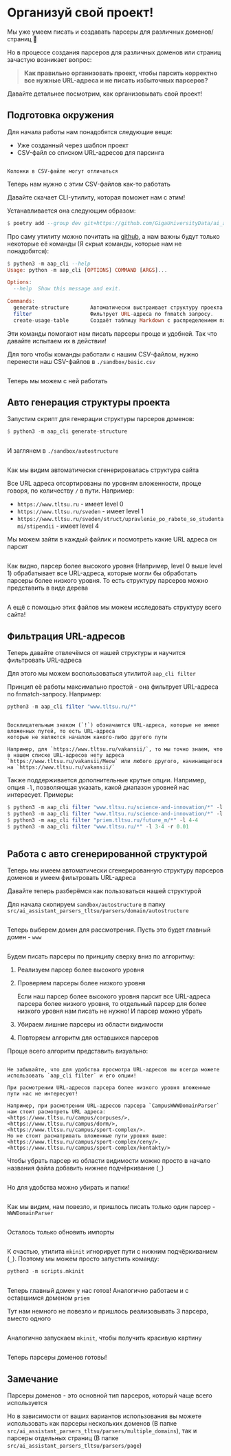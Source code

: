 # Организуй свой проект!

Мы уже умеем писать и создавать парсеры для различных доменов/страниц 🚀

Но в процессе создания парсеров для различных доменов или страниц зачастую возникает вопрос: 

> **Как правильно организовать проект, чтобы парсить корректно все нужные URL-адреса и не писать избыточных парсеров?**

Давайте детальнее посмотрим, как организовывать свой проект!

## Подготовка окружения

Для начала работы нам понадобятся следующие вещи:

- Уже созданный через шаблон проект
- CSV-файл со списком URL-адресов для парсинга

```{thumbnail} ../_static/images/tutorals/organize_your_project/1.png
```

```{note}
Колонки в CSV-файле могут отличаться
```

Теперь нам нужно с этим CSV-файлов как-то работать

Давайте скачает CLI-утилиту, которая поможет нам с этим!

Устанавливается она следующим образом:
```haskell
$ poetry add --group dev git+https://github.com/GigaUniversityData/ai_assistant_parsers_cli_tools
```

Про саму утилиту можно почитать на [github](https://github.com/GigaUniversityData/ai_assistant_parsers_cli_tools), 
а нам важны будут только некоторые её команды (Я скрыл команды, которые нам не понадобятся):

```haskell
$ python3 -m aap_cli --help                      
Usage: python -m aap_cli [OPTIONS] COMMAND [ARGS]...

Options:
  --help  Show this message and exit.

Commands:
  generate-structure       Автоматически выстраивает структуру проекта с сортировкой по путям URL-адреса.
  filter                   Фильтрует URL-адреса по fnmatch запросу.
  create-usage-table       Создаёт таблицу Markdown с распределением парсеров на URL-адреса.
```

Эти команды помогают нам писать парсеры проще и удобней. Так что давайте испытаем их в действии!

Для того чтобы команды работали с нашим CSV-файлом, нужно перенести наш CSV-файлов в `./sandbox/basic.csv`

```{thumbnail} ../_static/images/tutorals/organize_your_project/2.png
```

Теперь мы можем с ней работать

## Авто генерация структуры проекта

Запустим скрипт для генерации структуры парсеров доменов:

```haskell
$ python3 -m aap_cli generate-structure
```

```{thumbnail} ../_static/images/tutorals/organize_your_project/3.png
```

И заглянем в `./sandbox/autostructure`

```{thumbnail} ../_static/images/tutorals/organize_your_project/4.png
```

Как мы видим автоматически сгенерировалась структура сайта

Все URL адреса отсортированы по уровням вложенности, проще говоря, по количеству `/` в пути. Например:

- `https://www.tltsu.ru` - имеет level 0
- `https://www.tltsu.ru/sveden` - имеет level 1
- `https://www.tltsu.ru/sveden/struct/upravlenie_po_rabote_so_studentami/stipendii` - имеет level 4

Мы можем зайти в каждый файлик и посмотреть какие URL адреса он парсит

```{thumbnail} ../_static/images/tutorals/organize_your_project/5.png
```

Как видно, парсер более высокого уровня (Например, level 0 выше level 1) обрабатывает все URL-адреса,
которые могли бы обработать парсеры более низкого уровня. То есть структуру парсеров можно представить в виде дерева

```{thumbnail} ../_static/images/tutorals/organize_your_project/6.png
```

А ещё с помощью этих файлов мы можем исследовать структуру всего сайта!

## Фильтрация URL-адресов

Теперь давайте отвлечёмся от нашей структуры и научится фильтровать URL-адреса

Для этого мы можем воспользоваться утилитой `aap_cli filter`

Принцип её работы максимально простой - она фильтрует URL-адреса по fnmatch-запросу. Например:

```haskell
python3 -m aap_cli filter "www.tltsu.ru/*"
```

```{thumbnail} ../_static/images/tutorals/organize_your_project/7.png
```

```{note}
Восклицательным знаком (`!`) обзначаются URL-адреса, которые не имеют вложенных путей, то есть URL-адреса
которые не являются началом какого-либо другого пути

Например, для `https://www.tltsu.ru/vakansii/`, то мы точно знаем, что в нашем списке URL-адресов нету адреса
`https://www.tltsu.ru/vakansii/Meow` или любого другого, начинающегося на `https://www.tltsu.ru/vakansii/`
```

Также поддерживается дополнительные крутые опции. 
Например, опция `-l`, позволяющая указать, какой диапазон уровней нас интересует. Примеры:

```haskell
$ python3 -m aap_cli filter "www.tltsu.ru/science-and-innovation/*" -l 1-3
$ python3 -m aap_cli filter "www.tltsu.ru/science-and-innovation/*" -l 6-
$ python3 -m aap_cli filter "priem.tltsu.ru/future_m/*" -l 4-4 
$ python3 -m aap_cli filter "www.tltsu.ru/*" -l 3-4 -r 0.01
```

```{thumbnail} ../_static/images/tutorals/organize_your_project/8.png
```

## Работа с авто сгенерированной структурой

Теперь мы имеем автоматически сгенерированную структуру парсеров доменов и умеем фильтровать URL-адреса

Давайте теперь разберёмся как пользоваться нашей структурой

Для начала скопируем `sandbox/autostructure` в папку `src/ai_assistant_parsers_tltsu/parsers/domain/autostructure`

```{thumbnail} ../_static/images/tutorals/organize_your_project/9.png
```

Теперь выберем домен для рассмотрения. Пусть это будет главный домен - `www`

```{thumbnail} ../_static/images/tutorals/organize_your_project/10.png
```

Будем писать парсеры по принципу сверху вниз по алгоритму:

1. Реализуем парсер более высокого уровня
2. Проверяем парсеры более низкого уровня

   Если наш парсер более высокого уровня парсит все URL-адреса парсера более низкого уровня, 
   то отдельный парсер для более низкого уровня нам писать не нужно! И парсер можно убрать
3. Убираем лишние парсеры из области видимости
4. Повторяем алгоритм для оставшихся парсеров

Проще всего алгоритм представить визуально:

```{thumbnail} ../_static/images/tutorals/organize_your_project/11.png
```

```{hint}
Не забывайте, что для удобства просмотра URL-адресов вы всегда можете использовать `aap_cli filter` и его опции!
```

```{note}
При расмотрении URL-адресов парсера более низкого уровня вложенные пути нас не интересуют!

Например, при расмотрении URL-адресов парсера `CampusWWWDomainParser` нам стоит расмотреть URL адреса: 
<https://www.tltsu.ru/campus/corpuses/>, <https://www.tltsu.ru/campus/dorm/>, <https://www.tltsu.ru/campus/sport-complex/>. 
Но не стоит расматривать вложенные пути уровня выше: 
<https://www.tltsu.ru/campus/sport-complex/ceny/>, <https://www.tltsu.ru/campus/sport-complex/kontakty/> 
```

Чтобы убрать парсер из области видимости можно просто в начало названия файла добавить нижнее подчёркивание (`_`)

```{thumbnail} ../_static/images/tutorals/organize_your_project/12.png
```

Но для удобства можно убирать и папки!

```{thumbnail} ../_static/images/tutorals/organize_your_project/13.png
```

Как мы видим, нам повезло, и пришлось писать только один парсер - `WWWDomainParser`

```{thumbnail} ../_static/images/tutorals/organize_your_project/14.png
```

Осталось только обновить импорты

```{thumbnail} ../_static/images/tutorals/organize_your_project/15.png
```

К счастью, утилита `mkinit` игнорирует пути с нижним подчёркиванием (`_`). Поэтому мы можем просто запустить команду:

```haskell
python3 -m scripts.mkinit
```

```{thumbnail} ../_static/images/tutorals/organize_your_project/16.png
```

Теперь главный домен у нас готов! Аналогично работаем и с оставшимся доменом `priem`

Тут нам немного не повезло и пришлось реализовывать 3 парсера, вместо одного

```{thumbnail} ../_static/images/tutorals/organize_your_project/17.png
```

Аналогично запускаем `mkinit`, чтобы получить красивую картину

```{thumbnail} ../_static/images/tutorals/organize_your_project/18.png
```

Теперь парсеры доменов готовы!

## Замечание

Парсеры доменов - это основной тип парсеров, который чаще всего используется

Но в зависимости от ваших вариантов использования вы можете использовать как парсеры нескольких доменов 
(В папке `src/ai_assistant_parsers_tltsu/parsers/multiple_domains`), так и парсеры отдельных страниц
(В папке `src/ai_assistant_parsers_tltsu/parsers/page`)

```{thumbnail} ../_static/images/tutorals/organize_your_project/19.png
```
